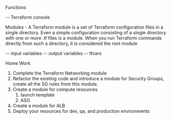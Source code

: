 Functions

-- Terraform console


Modules - A Terraform module is a set of Terraform configuration files in a single directory. Even a simple configuration consisting of a single directory with one or more .tf files is a module. When you run Terraform commands directly from such a directory, it is considered the root module

-- input variables
-- output variables
-- tfvars


Home Work

1. Complete the Terraform Networking module
2. Refactor the existing code and introduce a module for Security Groups, create all the SG rules from this module.
3. Create a module for compute resources
   1. launch template
   2. ASG
4. Create a module for ALB
5. Deploy your resources for dev, qa, and production environments